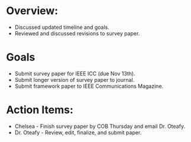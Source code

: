 # Overview:

* Discussed updated timeline and goals.
* Reviewed and discussed revisions to survey paper.

# Goals

* Submit survey paper for IEEE ICC (due Nov 13th).
* Submit longer version of survey paper to journal.
* Submit framework paper to IEEE Communications Magazine.

# Action Items:

* Chelsea - Finish survey paper by COB Thursday and email Dr. Oteafy.
* Dr. Oteafy - Review, edit, finalize, and submit paper.
